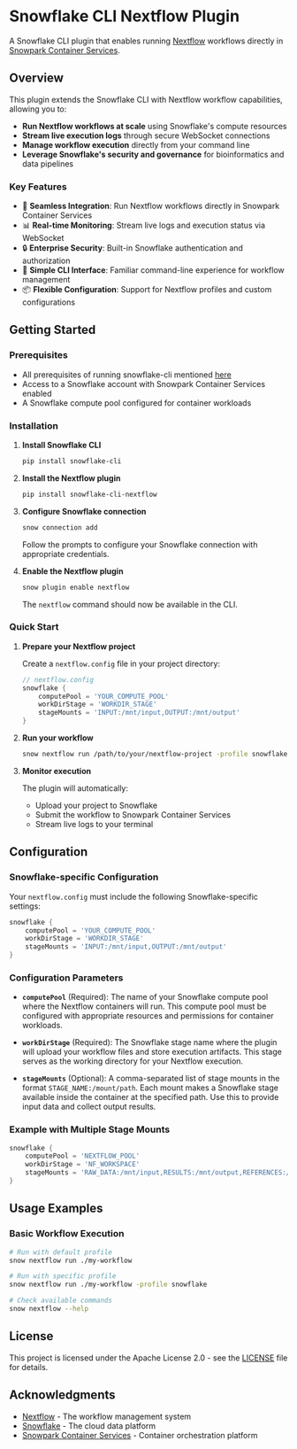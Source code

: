 # Snowflake CLI Nextflow Plugin

A Snowflake CLI plugin that enables running [Nextflow](https://www.nextflow.io/) workflows directly in [Snowpark Container Services](https://docs.snowflake.com/en/developer-guide/snowpark-container-services/overview).

## Overview

This plugin extends the Snowflake CLI with Nextflow workflow capabilities, allowing you to:

- **Run Nextflow workflows at scale** using Snowflake's compute resources
- **Stream live execution logs** through secure WebSocket connections
- **Manage workflow execution** directly from your command line
- **Leverage Snowflake's security and governance** for bioinformatics and data pipelines

### Key Features

- 🚀 **Seamless Integration**: Run Nextflow workflows directly in Snowpark Container Services
- 📊 **Real-time Monitoring**: Stream live logs and execution status via WebSocket
- 🔒 **Enterprise Security**: Built-in Snowflake authentication and authorization
- 🎯 **Simple CLI Interface**: Familiar command-line experience for workflow management
- 📦 **Flexible Configuration**: Support for Nextflow profiles and custom configurations

## Getting Started

### Prerequisites

- All prerequisites of running snowflake-cli mentioned [here](https://docs.snowflake.com/en/developer-guide/snowflake-cli/installation/installation#requirements)
- Access to a Snowflake account with Snowpark Container Services enabled
- A Snowflake compute pool configured for container workloads

### Installation

1. **Install Snowflake CLI**
   ```bash
   pip install snowflake-cli
   ```

2. **Install the Nextflow plugin**
   ```bash
   pip install snowflake-cli-nextflow
   ```

3. **Configure Snowflake connection**
   ```bash
   snow connection add
   ```
   Follow the prompts to configure your Snowflake connection with appropriate credentials.

4. **Enable the Nextflow plugin**
   ```bash
   snow plugin enable nextflow
   ```
   The `nextflow` command should now be available in the CLI.

### Quick Start

1. **Prepare your Nextflow project**
   
   Create a `nextflow.config` file in your project directory:
   ```groovy
   // nextflow.config
   snowflake {
       computePool = 'YOUR_COMPUTE_POOL'
       workDirStage = 'WORKDIR_STAGE'
       stageMounts = 'INPUT:/mnt/input,OUTPUT:/mnt/output'
   }
   ```

2. **Run your workflow**
   ```bash
   snow nextflow run /path/to/your/nextflow-project -profile snowflake
   ```

3. **Monitor execution**
   
   The plugin will automatically:
   - Upload your project to Snowflake
   - Submit the workflow to Snowpark Container Services
   - Stream live logs to your terminal

## Configuration

### Snowflake-specific Configuration

Your `nextflow.config` must include the following Snowflake-specific settings:

```groovy
snowflake {
    computePool = 'YOUR_COMPUTE_POOL'
    workDirStage = 'WORKDIR_STAGE'
    stageMounts = 'INPUT:/mnt/input,OUTPUT:/mnt/output'
}
```

### Configuration Parameters

- **`computePool`** (Required): The name of your Snowflake compute pool where the Nextflow containers will run. This compute pool must be configured with appropriate resources and permissions for container workloads.

- **`workDirStage`** (Required): The Snowflake stage name where the plugin will upload your workflow files and store execution artifacts. This stage serves as the working directory for your Nextflow execution.

- **`stageMounts`** (Optional): A comma-separated list of stage mounts in the format `STAGE_NAME:/mount/path`. Each mount makes a Snowflake stage available inside the container at the specified path. Use this to provide input data and collect output results.

### Example with Multiple Stage Mounts

```groovy
snowflake {
    computePool = 'NEXTFLOW_POOL'
    workDirStage = 'NF_WORKSPACE'
    stageMounts = 'RAW_DATA:/mnt/input,RESULTS:/mnt/output,REFERENCES:/mnt/ref'
}
```

## Usage Examples

### Basic Workflow Execution

```bash
# Run with default profile
snow nextflow run ./my-workflow

# Run with specific profile
snow nextflow run ./my-workflow -profile snowflake

# Check available commands
snow nextflow --help
```

## License

This project is licensed under the Apache License 2.0 - see the [LICENSE](LICENSE) file for details.

## Acknowledgments

- [Nextflow](https://www.nextflow.io/) - The workflow management system
- [Snowflake](https://www.snowflake.com/) - The cloud data platform
- [Snowpark Container Services](https://docs.snowflake.com/en/developer-guide/snowpark-container-services/overview) - Container orchestration platform

